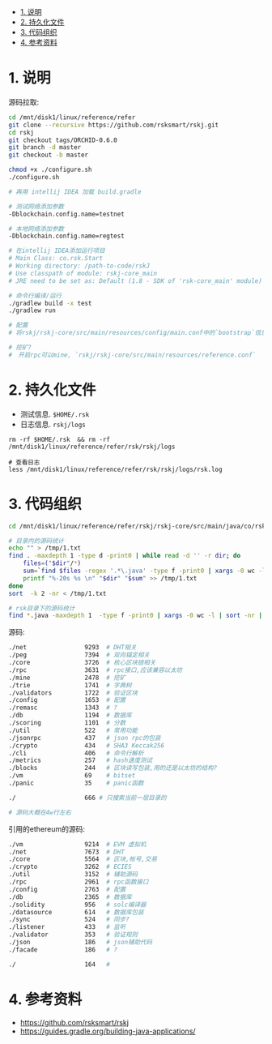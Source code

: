 <!-- TOC -->

- [1. 说明](#1-说明)
- [2. 持久化文件](#2-持久化文件)
- [3. 代码组织](#3-代码组织)
- [4. 参考资料](#4-参考资料)

<!-- /TOC -->


<a id="markdown-1-说明" name="1-说明"></a>
# 1. 说明

源码拉取:

```bash
cd /mnt/disk1/linux/reference/refer
git clone --recursive https://github.com/rsksmart/rskj.git
cd rskj
git checkout tags/ORCHID-0.6.0
git branch -d master
git checkout -b master

chmod +x ./configure.sh
./configure.sh

# 再用 intellij IDEA 加载 build.gradle

# 测试网络添加参数
-Dblockchain.config.name=testnet

# 本地网络添加参数
-Dblockchain.config.name=regtest

# 在intellij IDEA添加运行项目
# Main Class: co.rsk.Start
# Working directory: /path-to-code/rskJ
# Use classpath of module: rskj-core_main
# JRE need to be set as: Default (1.8 - SDK of 'rsk-core_main' module)

# 命令行编译/运行 
./gradlew build -x test 
./gradlew run

# 配置
# 将rskj/rskj-core/src/main/resources/config/main.conf中的`bootstrap`信息清空

# 挖矿?
#　开启rpc可以mine, `rskj/rskj-core/src/main/resources/reference.conf`

```

<a id="markdown-2-持久化文件" name="2-持久化文件"></a>
# 2. 持久化文件

* 测试信息. `$HOME/.rsk` 
* 日志信息. `rskj/logs`

```
rm -rf $HOME/.rsk  && rm -rf /mnt/disk1/linux/reference/refer/rsk/rskj/logs

# 查看日志
less /mnt/disk1/linux/reference/refer/rsk/rskj/logs/rsk.log

```

<a id="markdown-3-代码组织" name="3-代码组织"></a>
# 3. 代码组织

```bash
cd /mnt/disk1/linux/reference/refer/rskj/rskj-core/src/main/java/co/rsk

# 目录内的源码统计
echo "" > /tmp/1.txt
find . -maxdepth 1 -type d -print0 | while read -d '' -r dir; do
    files=("$dir"/*)
    sum=`find $files -regex '.*\.java' -type f -print0 | xargs -0 wc -l | sort -nr | head -n 1 | awk '{print $1}'`
    printf "%-20s %s \n" "$dir" "$sum" >> /tmp/1.txt
done
sort  -k 2 -nr < /tmp/1.txt

# rsk目录下的源码统计
find *.java -maxdepth 1  -type f -print0 | xargs -0 wc -l | sort -nr | head -n 1 | awk '{print $1}'
```

源码:
```bash
./net                9293  # DHT相关
./peg                7394  # 双向锚定相关
./core               3726  # 核心区块链相关
./rpc                3631  # rpc接口,应该兼容以太坊
./mine               2478  # 挖矿 
./trie               1741  # 字典树
./validators         1722  # 验证区块
./config             1653  # 配置
./remasc             1343  # ?
./db                 1194  # 数据库
./scoring            1101  # 分数
./util               522   # 常用功能
./jsonrpc            437   # json rpc的包装
./crypto             434   # SHA3 Keccak256
./cli                406   # 命令行解析
./metrics            257   # hash速度测试
./blocks             244   # 区块读写包装,用的还是以太坊的结构?
./vm                 69    # bitset
./panic              35    # panic函数

./                   666 # 只搜索当前一层目录的

# 源码大概在4w行左右
```

引用的ethereum的源码:
```bash
./vm                 9214  # EVM 虚拟机
./net                7673  # DHT
./core               5564  # 区块,帐号,交易
./crypto             3262  # ECIES
./util               3152  # 辅助源码
./rpc                2961  # rpc函数接口
./config             2763  # 配置
./db                 2365  # 数据库
./solidity           956   # solc编译器
./datasource         614   # 数据库包装
./sync               524   # 同步?
./listener           433   # 监听
./validator          353   # 验证规则
./json               186   # json辅助代码
./facade             186   # ?

./                   164   # 
```

<a id="markdown-4-参考资料" name="4-参考资料"></a>
# 4. 参考资料

* https://github.com/rsksmart/rskj 
* https://guides.gradle.org/building-java-applications/

